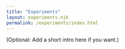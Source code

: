 ```yaml
---
title: "Experiments"
layout: experiments.njk
permalink: /experiments/index.html
---
```

 
(Optional: Add a short intro here if you want.) 